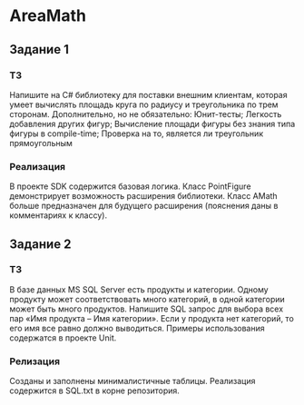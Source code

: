 # AreaMath
## Задание 1
### ТЗ
Напишите на C# библиотеку для поставки внешним клиентам, которая умеет вычислять площадь круга по радиусу и треугольника по трем сторонам.
Дополнительно, но не обязательно: Юнит-тесты; Легкость добавления других фигур; Вычисление площади фигуры без знания типа фигуры в compile-time; Проверка на то, является ли треугольник прямоугольным
### Реализация
В проекте SDK содержится базовая логика. Класс PointFigure демонстрирует возможность расширения библиотеки. Класс AMath больше предназначен для будущего расширения (пояснения даны в комментариях к классу).

## Задание 2
### ТЗ
В базе данных MS SQL Server есть продукты и категории. Одному продукту может соответствовать много категорий, в одной категории может быть много продуктов. Напишите SQL запрос для выбора всех пар «Имя продукта – Имя категории». Если у продукта нет категорий, то его имя все равно должно выводиться. Примеры использования содержатся в проекте Unit.

### Релизация
Созданы и заполнены минималистичные таблицы. Реализация содержится в SQL.txt в корне репозитория.
